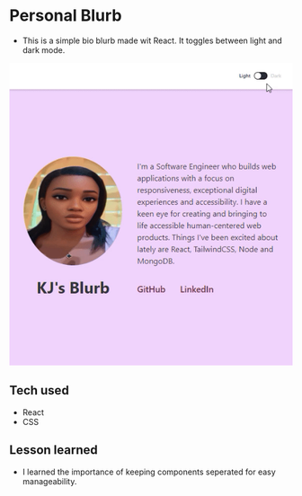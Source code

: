 # Personal Blurb

- This is a simple bio blurb made wit React. It toggles between light and dark mode.

<img src='/public/blurb.gif'>

## Tech used

- React
- CSS


## Lesson learned

- I learned the importance of keeping components seperated for easy manageability.
